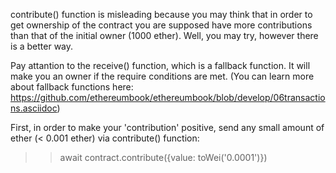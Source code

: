 contribute() function is misleading because you may think that in order to get ownership of the contract you are supposed have more contributions than that of the initial owner (1000 ether). Well, you may try, however there is a better way.

Pay attantion to the receive() function, which is a fallback function. It will make you an owner if the require conditions are met. 
(You can learn more about fallback functions here: https://github.com/ethereumbook/ethereumbook/blob/develop/06transactions.asciidoc)

First, in order to make your 'contribution' positive, send any small amount of ether (< 0.001 ether) via contribute() function:
> > await contract.contribute({value: toWei('0.0001')})
> 


